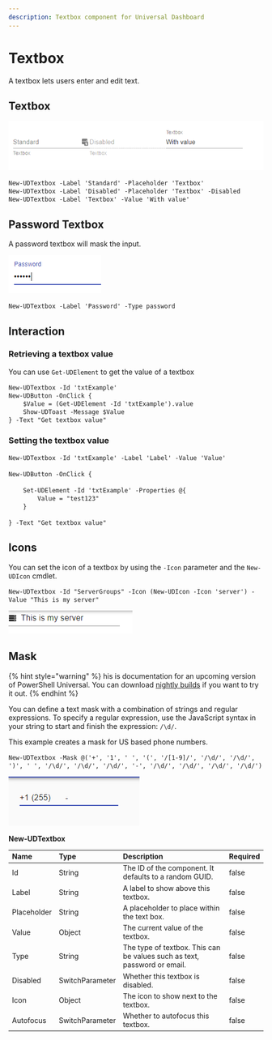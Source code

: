 ```yaml
---
description: Textbox component for Universal Dashboard
---
```


# Textbox

A textbox lets users enter and edit text.

## Textbox

![](../../../.gitbook/assets/image%20%2847%29.png)

```text
New-UDTextbox -Label 'Standard' -Placeholder 'Textbox'
New-UDTextbox -Label 'Disabled' -Placeholder 'Textbox' -Disabled
New-UDTextbox -Label 'Textbox' -Value 'With value'
```

## Password Textbox

A password textbox will mask the input.

![](../../../.gitbook/assets/image%20%2855%29.png)

```text
New-UDTextbox -Label 'Password' -Type password
```

## Interaction

### Retrieving a textbox value

You can use `Get-UDElement` to get the value of a textbox

```text
New-UDTextbox -Id 'txtExample' 
New-UDButton -OnClick {
    $Value = (Get-UDElement -Id 'txtExample').value 
    Show-UDToast -Message $Value
} -Text "Get textbox value"
```

### Setting the textbox value

```text
New-UDTextbox -Id 'txtExample' -Label 'Label' -Value 'Value'

New-UDButton -OnClick {

    Set-UDElement -Id 'txtExample' -Properties @{
        Value = "test123"
    }

} -Text "Get textbox value"
```

## Icons

You can set the icon of a textbox by using the `-Icon` parameter and the `New-UDIcon` cmdlet.

```text
New-UDTextbox -Id "ServerGroups" -Icon (New-UDIcon -Icon 'server') -Value "This is my server"
```

![](../../../.gitbook/assets/image%20%28107%29.png)

## Mask

{% hint style="warning" %}
his is documentation for an upcoming version of PowerShell Universal. You can download [nightly builds](https://imsreleases.z19.web.core.windows.net/) if you want to try it out.
{% endhint %}

You can define a text mask with a combination of strings and regular expressions. To specify a regular expression, use the JavaScript syntax in your string to start and finish the expression: `/\d/`. 

This example creates a mask for US based phone numbers. 

```text
New-UDTextbox -Mask @('+', '1', ' ', '(', '/[1-9]/', '/\d/', '/\d/', ')', ' ', '/\d/', '/\d/', '/\d/', '-', '/\d/', '/\d/', '/\d/', '/\d/')
```

![](../../../.gitbook/assets/image%20%28172%29.png)

**New-UDTextbox**

| Name | Type | Description | Required |
| :--- | :--- | :--- | :--- |
| Id | String | The ID of the component. It defaults to a random GUID. | false |
| Label | String | A label to show above this textbox. | false |
| Placeholder | String | A placeholder to place within the text box. | false |
| Value | Object | The current value of the textbox. | false |
| Type | String | The type of textbox. This can be values such as text, password or email. | false |
| Disabled | SwitchParameter | Whether this textbox is disabled. | false |
| Icon | Object | The icon to show next to the textbox. | false |
| Autofocus | SwitchParameter | Whether to autofocus this textbox. | false |

